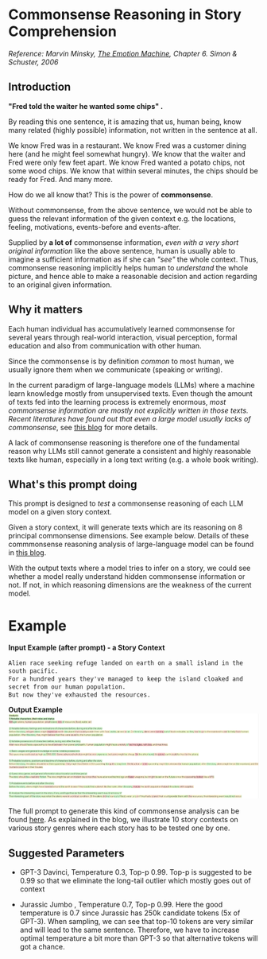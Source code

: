 # Commonsense Reasoning in Story Comprehension

_Reference: Marvin Minsky, [The Emotion Machine](https://web.media.mit.edu/~minsky/), Chapter 6. Simon & Schuster, 2006_

## Introduction
**"Fred told the waiter he wanted some chips" .**

By reading this one sentence, it is amazing that us, human being, know many related (highly possible) information, not written in the sentence at all.

We know Fred was in a restaurant. We know Fred was a customer dining here (and he might feel somewhat hungry). We know that the waiter and Fred were only few feet apart. We know Fred wanted a potato chips, not some wood chips. We know that within several minutes, the chips should be ready for Fred. And many more.

How do we all know that? This is the power of **commonsense**. 

Without commonsense, from the above sentence, we would not be able to guess the relevant information of the given context e.g. the locations, feeling, motivations, events-before and events-after.

Supplied by  **a lot of** commonsense information, _even with a very short original information_ like the above sentence, human is usually able to imagine a sufficient information as if she can _"see"_ the whole context. Thus, commonsense reasoning implicitly helps human to _understand_ the whole picture, and hence able to make a reasonable decision and action regarding to an original given information. 

## Why it matters

Each human individual has accumulatively learned commonsense for several years through real-world interaction, visual perception, formal education and also from communication with other human.

Since the commonsense is by definition _common_ to most human, we usually ignore them when we communicate (speaking or writing).

In the current paradigm of large-language models (LLMs) where a machine learn knowledge mostly from unsupervised texts. Even though the amount of texts fed into the learning process is extremely enormous, _most commonsense information are mostly not explicitly written in those texts. Recent literatures have found out that even a large model usually lacks of commonsense_, see [this blog](https://agi.miraheze.org/wiki/GPT3_and_Commonsense_Reasoning) for more details.

A lack of commonsense reasoning is therefore one of the fundamental reason why LLMs still cannot generate a consistent and highly reasonable texts like human, especially in a long text writing (e.g. a whole book writing).

## What's this prompt doing
This prompt is designed to _test_ a commonsense reasoning of each LLM model on a given story context. 

Given a story context, it will generate texts which are its reasoning on 8 principal commonsense dimensions. See example below. Details of these commmonsense reasoning analysis of large-language model can be found in [this blog](https://agi.miraheze.org/wiki/GPT3_and_Commonsense_Reasoning). 

With the output texts where a model tries to infer on a story, we could see whether a model really understand hidden commonsense information or not. If not, in which reasoning dimensions are the weakness of the current model.

# Example
**Input Example (after prompt) - a Story Context**
```
Alien race seeking refuge landed on earth on a small island in the south pacific. 
For a hundred years they've managed to keep the island cloaked and secret from our human population. 
But now they've exhausted the resources.
```

**Output Example**
![image](https://github.com/ratthachat/prompt_engineering/blob/main/common_sense/alien_best.png)

The full prompt to generate this kind of commonsense analysis can be found [here](https://github.com/ratthachat/prompt_engineering/blob/main/common_sense/gpt3_commonsense_prompt.ipynb). As explained in the blog, we illustrate 10 story contexts on various story genres where each story has to be tested one by one. 

## Suggested Parameters

* GPT-3 Davinci, Temperature 0.3, Top-p 0.99.
Top-p is suggested to be 0.99 so that we eliminate the long-tail outlier which mostly goes out of context

* Jurassic Jumbo , Temperature 0.7, Top-p 0.99. Here the good temperature is 0.7 since Jurassic has 250k candidate tokens (5x of GPT-3). When sampling, we can see that top-10 tokens are very similar and will lead to the same sentence. Therefore, we have to increase optimal temperature a bit more than GPT-3 so that alternative tokens will got a chance.
